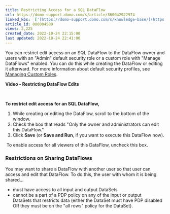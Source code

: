 ```yaml
---
title: Restricting Access for a SQL DataFlow
url: https://domo-support.domo.com/s/article/360042922974
linked_kbs:  ['[https://domo-support.domo.com/s/knowledge-base/](https://domo-support.domo.com/s/knowledge-base/)', '[https://domo-support.domo.com/s/](https://domo-support.domo.com/s/)', '[https://domo-support.domo.com/s/topic/0TO5w000000ZamzGAC](https://domo-support.domo.com/s/topic/0TO5w000000ZamzGAC)', '[https://domo-support.domo.com/s/topic/0TO5w000000Zao9GAC](https://domo-support.domo.com/s/topic/0TO5w000000Zao9GAC)', '[https://domo-support.domo.com/s/article/360043438973](https://domo-support.domo.com/s/article/360043438973)', '[https://domo-support.domo.com/s/article/360042922974](https://domo-support.domo.com/s/article/360042922974)', '[https://domo-support.domo.com/s/topic/0TO5w000000Zao9GAC/sql-dataflows](https://domo-support.domo.com/s/topic/0TO5w000000Zao9GAC/sql-dataflows)', '[https://domo-support.domo.com/s/article/360043429933](https://domo-support.domo.com/s/article/360043429933)', '[https://domo-support.domo.com/s/article/360043429953](https://domo-support.domo.com/s/article/360043429953)', '[https://domo-support.domo.com/s/article/360042925494](https://domo-support.domo.com/s/article/360042925494)', '[https://domo-support.domo.com/s/article/360043429913](https://domo-support.domo.com/s/article/360043429913)', '[https://domo-support.domo.com/s/article/4408174643607](https://domo-support.domo.com/s/article/4408174643607)', '[https://domo-support.domo.com/s/login/](https://domo-support.domo.com/s/login/)']
article_id: 000004589
views: 2,225
created_date: 2022-10-24 22:15:00
last updated: 2022-10-24 22:41:00
---
```




You can restrict edit access on an SQL DataFlow to the DataFlow owner and users with an "Admin" default security role or a custom role with "Manage DataFlows" enabled. You can do this while creating the DataFlow or editing it afterward. For more information about default security profiles, see [Managing Custom Roles](/s/article/360043438973 "Security Role Reference").


**Video - Restricting DataFlow Edits**



 


**To restrict edit access for an SQL DataFlow,**


1. While creating or editing the DataFlow, scroll to the bottom of the window.
2. Check the box that reads "Only the owner and administrators can edit this DataFlow."
3. Click **Save** (or **Save and Run**, if you want to execute this DataFlow now).


 To enable access for all viewers of this DataFlow, uncheck this box.


### Restrictions on Sharing DataFlows


You may want to share a DataFlow with another user so that user can access and edit that DataFlow. To do this, the user with whom it is being shared...


* must have access to all input and output DataSets
* cannot be a part of a PDP policy on any of the input or output DataSets that restricts data (either the DataSet must have PDP disabled OR they must be on the "all rows" policy for the DataSet).
